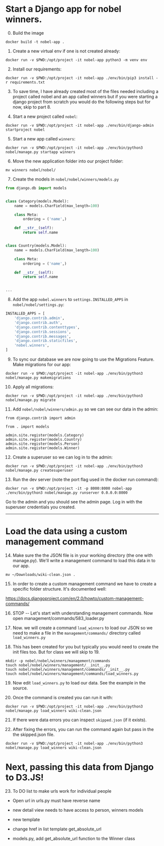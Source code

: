 
# Start a Django app for nobel winners.

0. Build the image
```
docker build -t nobel-app .
```


1. Create a new virtual env if one is not created already:

```
docker run -v $PWD:/opt/project -it nobel-app python3 -m venv env
```

2. Install our requirements:

```
docker run -v $PWD:/opt/project -it nobel-app ./env/bin/pip3 install -r requirements.txt
```

3. To save time, I have already created most of the files needed including a project called nobel and an app called winners but if you were starting a django project from scratch you would do the following steps but for now, skip to part 8.

4. Start a new project called `nobel`:

```
docker run -v $PWD:/opt/project -it nobel-app ./env/bin/django-admin startproject nobel
```

5. Start a new app called `winners`:

```
docker run -v $PWD:/opt/project -it nobel-app ./env/bin/python3 nobel/manage.py startapp winners
```

6. Move the new application folder into our project folder:

```
mv winners nobel/nobel/
```

7. Create the models in `nobel/nobel/winners/models.py`

```python
from django.db import models


class Category(models.Model):
    name = models.CharField(max_length=100)

    class Meta:
        ordering = ('name',)

    def __str__(self):
        return self.name


class Country(models.Model):
    name = models.CharField(max_length=100)

    class Meta:
        ordering = ('name',)

    def __str__(self):
        return self.name


...
```

8. Add the app `nobel.winners` to `settings.INSTALLED_APPS` in `nobel/nobel/settings.py`:

```python
INSTALLED_APPS = [
    'django.contrib.admin',
    'django.contrib.auth',
    'django.contrib.contenttypes',
    'django.contrib.sessions',
    'django.contrib.messages',
    'django.contrib.staticfiles',
    'nobel.winners',
]
```

9. To sync our database we are now going to use the Migrations Feature. Make migrations for our app:

```
docker run -v $PWD:/opt/project -it nobel-app ./env/bin/python3 nobel/manage.py makemigrations
```

10. Apply all migrations:

```
docker run -v $PWD:/opt/project -it nobel-app ./env/bin/python3 nobel/manage.py migrate
```

11. Add `nobel/nobel/winners/admin.py` so we can see our data in the admin:

```
from django.contrib import admin

from . import models

admin.site.register(models.Category)
admin.site.register(models.Country)
admin.site.register(models.Person)
admin.site.register(models.Winner)

```

12. Create a superuser so we can log in to the admin:

```
docker run -v $PWD:/opt/project -it nobel-app ./env/bin/python3 nobel/manage.py createsuperuser
```

13. Run the dev server (note the port flag used in the docker run command):

```
docker run -v $PWD:/opt/project -it -p 8000:8000 nobel-app ./env/bin/python3 nobel/manage.py runserver 0.0.0.0:8000
```

Go to the admin and you should see the admin page. Log in with the superuser
credentials you created.

--------------------------------------------------------------------------------

# Load the data using a custom management command

14. Make sure the the JSON file is in your working directory (the one with manage.py). We'll write a
management command to load this data in to our app.

```
mv ~/Downloads/wiki-clean.json .
```

15. In order to create a custom management command we have to create a specific
folder structure. It's documented well:

https://docs.djangoproject.com/en/2.0/howto/custom-management-commands/


16. STOP -- Let's start with understanding management commands. Now open management/commands/583_loader.py

17. Now. we will create a command `load_winners`  to load our JSON so we need to make a file in the
`management/commands/` directory called `load_winners.py`

18. This has been created for you but typically you would need to create the init files too. But for class we will skip to 19.
```
mkdir -p nobel/nobel/winners/management/commands
touch nobel/nobel/winners/management/__init__.py
touch nobel/nobel/winners/management/commands/__init__.py
touch nobel/nobel/winners/management/commands/load_winners.py
```

19. Now edit `load_winners.py` to load our data. See the example in the source.

20. Once the command is created you can run it with:

```
docker run -v $PWD:/opt/project -it nobel-app ./env/bin/python3 nobel/manage.py load_winners wiki-clean.json
```

21. If there were data errors you can inspect `skipped.json` (if it exists).



22. After fixing the errors, you can run the command again but pass in the the skipped.json file.
```
docker run -v $PWD:/opt/project -it nobel-app ./env/bin/python3 nobel/manage.py load_winners wiki-clean.json
```

# Next, passing this data from Django to D3.JS!


23. To DO list to make urls work for individual people
* Open url in urls.py
  must have reverse name
  
* new detail view
  needs to have access to person, winners models
  
* new template

* change href in list template
get_absolute_url

* models.py, add get_absolute_url function to the Winner class



